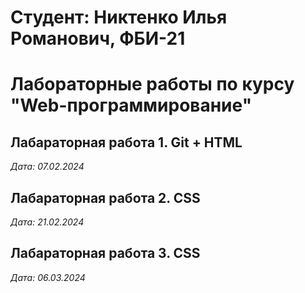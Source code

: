 #   Студент: Никтенко Илья Романович, ФБИ-21

# Лабораторные работы по курсу "Web-программирование"

## Лабараторная работа 1. Git + HTML

*Дата: 07.02.2024*

## Лабараторная работа 2. CSS

*Дата: 21.02.2024*

## Лабараторная работа 3. CSS

*Дата: 06.03.2024*
